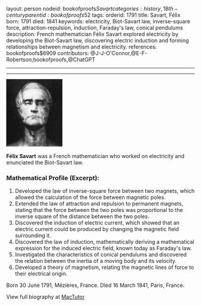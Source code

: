 layout: person
nodeid: bookofproofs$Savart
categories: history,18th-century
parentid: bookofproofs$52
tags: 
orderid: 1791
title: Savart, Félix
born: 1791
died: 1841
keywords: electricity, Biot-Savart law, inverse-square force, attraction-repulsion, induction, Faraday's law, conical pendulums
description: French mathematician Félix Savart explored electricity by developing the Biot-Savart law, discovering electric induction and forming relationships between magnetism and electricity.
references: bookofproofs$6909
contributors: @J-J-O'Connor,@E-F-Robertson,bookofproofs,@ChatGPT

---



---

![Savart.jpg](https://github.com/bookofproofs/bookofproofs.github.io/blob/main/_sources/_assets/images/portraits/Savart.jpg?raw=true)

**Félix Savart** was a French mathematician who worked on electricity and enunciated the Biot-Savart law.

### Mathematical Profile (Excerpt):
1. Developed the law of inverse-square force between two magnets, which allowed the calculation of the force between magnetic poles. 
2. Extended the law of attraction and repulsion to permanent magnets, stating that the force between the two poles was proportional to the inverse square of the distance between the two poles.
3. Discovered the induction of electric current, which showed that an electric current could be produced by changing the magnetic field surrounding it.
4. Discovered the law of induction, mathematically deriving a mathematical expression for the induced electric field, known today as Faraday's law.
5. Investigated the characteristics of conical pendulums and discovered the relation between the inertia of a moving body and its velocity.
6. Developed a theory of magnetism, relating the magnetic lines of force to their electrical origin.

Born 30 June 1791, Mézières, France. Died 16 March 1841, Paris, France.

View full biography at [MacTutor](https://mathshistory.st-andrews.ac.uk/Biographies/Savart/)
